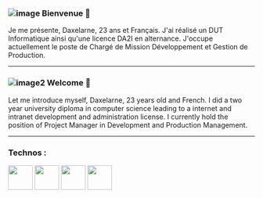 ### ![image](https://github.com/Daxelarne/Daxelarne/assets/46567786/32fcd851-0d3d-4c88-aeac-287e41b7bf5c) Bienvenue 👋 

Je me présente, Daxelarne, 23 ans et Français. J'ai réalisé un DUT Informatique ainsi qu'une licence DA2I en alternance.
J'occupe actuellement le poste de Chargé de Mission Développement et Gestion de Production.

<hr />

### ![image2](https://github.com/Daxelarne/Daxelarne/assets/46567786/f57f3dde-bd46-4d36-b752-1a676620b3c5) Welcome 👋 

Let me introduce myself, Daxelarne, 23 years old and French. I did a two year university diploma in computer science leading to a internet and intranet development and administration license.
I currently hold the position of Project Manager in Development and Production Management.

<hr />

### Technos :

<img src="https://github.com/Daxelarne/Daxelarne/assets/46567786/7ffe65fa-43c9-4727-acdd-b753283ba821" width="50"/>
<img src="https://github.com/Daxelarne/Daxelarne/assets/46567786/a168822f-0cc1-4c50-ae7a-c55d93e3e7fd" width="50"/>
<img src="https://github.com/Daxelarne/Daxelarne/assets/46567786/e360a408-a062-4a5f-82de-31d09cccc376" width="50"/>
<img src="https://github.com/Daxelarne/Daxelarne/assets/46567786/82dfc30a-0887-4636-8f0d-4accdd656b92" width="50"/>
